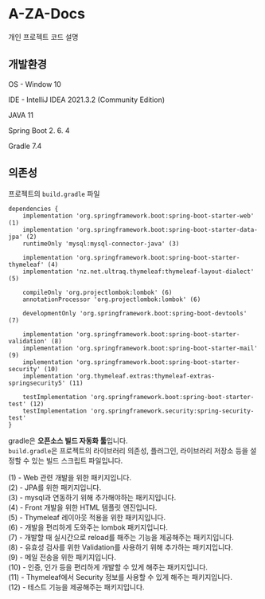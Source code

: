 # A-ZA-Docs
개인 프로젝트 코드 설명

## 개발환경

OS - Window 10  

IDE - IntelliJ IDEA 2021.3.2 (Community Edition)  

JAVA 11  

Spring Boot 2. 6. 4  

Gradle 7.4  

## 의존성
프로젝트의 `build.gradle` 파일
```
dependencies {
	implementation 'org.springframework.boot:spring-boot-starter-web' (1)
	implementation 'org.springframework.boot:spring-boot-starter-data-jpa' (2)
	runtimeOnly 'mysql:mysql-connector-java' (3) 

	implementation 'org.springframework.boot:spring-boot-starter-thymeleaf' (4)
	implementation 'nz.net.ultraq.thymeleaf:thymeleaf-layout-dialect' (5)

	compileOnly 'org.projectlombok:lombok' (6) 
	annotationProcessor 'org.projectlombok:lombok' (6) 

	developmentOnly 'org.springframework.boot:spring-boot-devtools' (7)

	implementation 'org.springframework.boot:spring-boot-starter-validation' (8)
	implementation 'org.springframework.boot:spring-boot-starter-mail' (9)
	implementation 'org.springframework.boot:spring-boot-starter-security' (10)
	implementation 'org.thymeleaf.extras:thymeleaf-extras-springsecurity5' (11)

	testImplementation 'org.springframework.boot:spring-boot-starter-test' (12)
	testImplementation 'org.springframework.security:spring-security-test'
}
```
gradle은 **오픈소스 빌드 자동화 툴**입니다.  
`build.gradle`은 프로젝트의 라이브러리 의존성, 플러그인, 라이브러리 저장소 등을 설정할 수 있는 빌드 스크립트 파일입니다.

(1) - Web 관련 개발을 위한 패키지입니다.  
(2) - JPA를 위한 패키지입니다.  
(3) - mysql과 연동하기 위해 추가해야하는 패키지입니다.  
(4) - Front 개발을 위한 HTML 템플릿 엔진입니다.  
(5) - Thymeleaf 레이아웃 적용을 위한 패키지입니다.  
(6) - 개발을 편리하게 도와주는 lombok 패키지입니다.  
(7) - 개발할 때 실시간으로 reload를 해주는 기능을 제공해주는 패키지입니다.    
(8) - 유효성 검사를 위한 Validation를 사용하기 위해 추가하는 패키지입니다.  
(9) - 메일 전송을 위한 패키지입니다.  
(10) - 인증, 인가 등을 편리하게 개발할 수 있게 해주는 패키지입니다.  
(11) - Thymeleaf에서 Security 정보를 사용할 수 있게 해주는 패키지입니다.  
(12) - 테스트 기능을 제공해주는 패키지입니다.  





